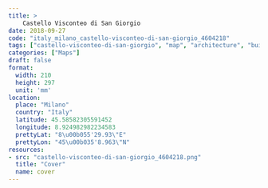 ```yaml
---
title: > 
    Castello Visconteo di San Giorgio
date: 2018-09-27
code: "italy_milano_castello-visconteo-di-san-giorgio_4604218"
tags: ["castello-visconteo-di-san-giorgio", "map", "architecture", "buildings", "Milano", "Italy"]
categories: ["Maps"]
draft: false
format:
  width: 210
  height: 297
  unit: 'mm'
location:
  place: "Milano"
  country: "Italy"
  latitude: 45.58582305591452
  longitude: 8.924982982234583
  prettyLat: "8\u00b055'29.93\"E"
  prettyLon: "45\u00b035'8.963\"N"
resources:
- src: "castello-visconteo-di-san-giorgio_4604218.png"
  title: "Cover"
  name: cover
---
```

